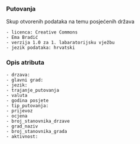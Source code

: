 ### Putovanja

Skup otvorenih podataka na temu posjećenih država

    - licenca: Creative Commons 
    - Ema Bradić
    - verzija 1.0 za 1. labaratorijsku vježbu
    - jezik podataka: hrvatski

### Opis atributa

    - drzava:
    - glavni grad:
    - jezik:
    - trajanje_putovanja
    - valuta
    - godina posjete
    - tip_putovanja:
    - prijevoz
    - ocjena
    - broj_stanovnika_drzave
    - grad_naziv
    - broj_stanovnika_grada
    - aktivnost:
